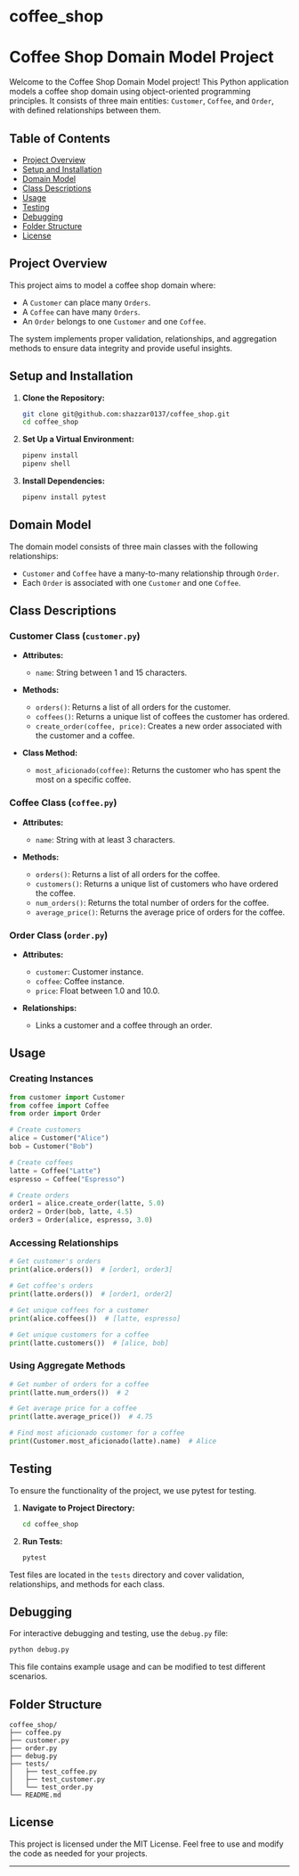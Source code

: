 # coffee_shop
# Coffee Shop Domain Model Project

Welcome to the Coffee Shop Domain Model project! This Python application models a coffee shop domain using object-oriented programming principles. It consists of three main entities: `Customer`, `Coffee`, and `Order`, with defined relationships between them.

## Table of Contents
- [Project Overview](#project-overview)
- [Setup and Installation](#setup-and-installation)
- [Domain Model](#domain-model)
- [Class Descriptions](#class-descriptions)
- [Usage](#usage)
- [Testing](#testing)
- [Debugging](#debugging)
- [Folder Structure](#folder-structure)
- [License](#license)

## Project Overview

This project aims to model a coffee shop domain where:
- A `Customer` can place many `Orders`.
- A `Coffee` can have many `Orders`.
- An `Order` belongs to one `Customer` and one `Coffee`.

The system implements proper validation, relationships, and aggregation methods to ensure data integrity and provide useful insights.

## Setup and Installation

1. **Clone the Repository:**
   ```bash
   git clone git@github.com:shazzar0137/coffee_shop.git
   cd coffee_shop
   ```

2. **Set Up a Virtual Environment:**
   ```bash
   pipenv install
   pipenv shell
   ```

3. **Install Dependencies:**
   ```bash
   pipenv install pytest
   ```

## Domain Model

The domain model consists of three main classes with the following relationships:
- `Customer` and `Coffee` have a many-to-many relationship through `Order`.
- Each `Order` is associated with one `Customer` and one `Coffee`.

## Class Descriptions

### Customer Class (`customer.py`)

- **Attributes:**
  - `name`: String between 1 and 15 characters.

- **Methods:**
  - `orders()`: Returns a list of all orders for the customer.
  - `coffees()`: Returns a unique list of coffees the customer has ordered.
  - `create_order(coffee, price)`: Creates a new order associated with the customer and a coffee.

- **Class Method:**
  - `most_aficionado(coffee)`: Returns the customer who has spent the most on a specific coffee.

### Coffee Class (`coffee.py`)

- **Attributes:**
  - `name`: String with at least 3 characters.

- **Methods:**
  - `orders()`: Returns a list of all orders for the coffee.
  - `customers()`: Returns a unique list of customers who have ordered the coffee.
  - `num_orders()`: Returns the total number of orders for the coffee.
  - `average_price()`: Returns the average price of orders for the coffee.

### Order Class (`order.py`)

- **Attributes:**
  - `customer`: Customer instance.
  - `coffee`: Coffee instance.
  - `price`: Float between 1.0 and 10.0.

- **Relationships:**
  - Links a customer and a coffee through an order.

## Usage

### Creating Instances

```python
from customer import Customer
from coffee import Coffee
from order import Order

# Create customers
alice = Customer("Alice")
bob = Customer("Bob")

# Create coffees
latte = Coffee("Latte")
espresso = Coffee("Espresso")

# Create orders
order1 = alice.create_order(latte, 5.0)
order2 = Order(bob, latte, 4.5)
order3 = Order(alice, espresso, 3.0)
```

### Accessing Relationships

```python
# Get customer's orders
print(alice.orders())  # [order1, order3]

# Get coffee's orders
print(latte.orders())  # [order1, order2]

# Get unique coffees for a customer
print(alice.coffees())  # [latte, espresso]

# Get unique customers for a coffee
print(latte.customers())  # [alice, bob]
```

### Using Aggregate Methods

```python
# Get number of orders for a coffee
print(latte.num_orders())  # 2

# Get average price for a coffee
print(latte.average_price())  # 4.75

# Find most aficionado customer for a coffee
print(Customer.most_aficionado(latte).name)  # Alice
```

## Testing

To ensure the functionality of the project, we use pytest for testing.

1. **Navigate to Project Directory:**
   ```bash
   cd coffee_shop
   ```

2. **Run Tests:**
   ```bash
   pytest
   ```

Test files are located in the `tests` directory and cover validation, relationships, and methods for each class.

## Debugging

For interactive debugging and testing, use the `debug.py` file:

```bash
python debug.py
```

This file contains example usage and can be modified to test different scenarios.

## Folder Structure

```
coffee_shop/
├── coffee.py
├── customer.py
├── order.py
├── debug.py
├── tests/
│   ├── test_coffee.py
│   ├── test_customer.py
│   └── test_order.py
└── README.md
```

## License

This project is licensed under the MIT License. Feel free to use and modify the code as needed for your projects.

---
